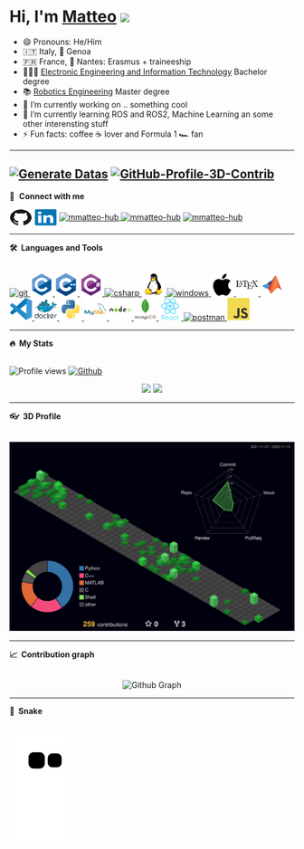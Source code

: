 # Hi, I'm [Matteo](https://about.me/matteomaragliano/getstarted) <a> <img src="https://media.giphy.com/media/hvRJCLFzcasrR4ia7z/giphy.gif" width="2.5%"></a>

- 😄 Pronouns: He/Him
- 🇮🇹 Italy, 📍 Genoa
- 🇫🇷 France, 📍 Nantes: Erasmus + traineeship 
- 👨🏻‍🎓 [Electronic Engineering and Information Technology](https://corsi.unige.it/corsi/9273) Bachelor degree
- 📚 [Robotics Engineering](https://courses.unige.it/10635) Master degree
- 🔭 I’m currently working on .. something cool
- 🌱 I’m currently learning ROS and ROS2, Machine Learning an some other interensting stuff
- ⚡️ Fun facts: coffee ☕️ lover and Formula 1 🏎 fan
---
[![Generate Datas](https://github.com/mmatteo-hub/mmatteo-hub/actions/workflows/main.yml/badge.svg)](https://github.com/mmatteo-hub/mmatteo-hub/actions/workflows/main.yml)
[![GitHub-Profile-3D-Contrib](https://github.com/mmatteo-hub/mmatteo-hub/actions/workflows/profile-3d.yml/badge.svg)](https://github.com/mmatteo-hub/mmatteo-hub/actions/workflows/profile-3d.yml)
---

🔗 &nbsp;**Connect with me**
<p align="left">
  <a href="https://github.com/mmatteo-hub" target="blank"><img align="center" src="https://raw.githubusercontent.com/devicons/devicon/master/icons/github/github-original.svg" alt="mmatteo-hub" height="30" width="40" /></a>
<a href="https://www.linkedin.com/in/matteo-maragliano-1b0202234" target="blank"><img align="center" src="https://raw.githubusercontent.com/devicons/devicon/master/icons/linkedin/linkedin-original.svg" alt="mmatteo-hub" height="30" width="40" /></a>
<a href="https://t.me/Smizz99" target="blank"><img align="center" src="https://upload.wikimedia.org/wikipedia/commons/8/82/Telegram_logo.svg" alt="mmatteo-hub" height="30" width="40" />
<a href="https://www.instagram.com/accounts/login/?next=/matteo_maragliano/" target="blank"><img align="center" src="https://raw.githubusercontent.com/rahuldkjain/github-profile-readme-generator/master/src/images/icons/Social/instagram.svg" alt="mmatteo-hub" height="30" width="40" /></a>
<a href="mailto:mattemara99@gmail.com" >
<img align="center" src="https://user-images.githubusercontent.com/81308076/155858753-ef1238f1-5887-4e4d-9ac2-2b0bb82836e2.png" alt="mmatteo-hub" height="40" width="40" />
</a>  

---


  <summary><b>🛠️&nbsp;&nbsp;Languages&nbsp;and&nbsp;Tools</b></summary>
  <br/>
  <p align="left"> 
  <a href="https://git-scm.com" target="_blank"> <img src="https://www.vectorlogo.zone/logos/git-scm/git-scm-icon.svg" alt="git" width="40" height="40"/> </a> 
  <a href="https://www.w3schools.com/c/index.php" target="_blank"> <img src="https://raw.githubusercontent.com/devicons/devicon/master/icons/c/c-original.svg" alt="c" width="40" height="40"/> </a> 
  <a href="https://www.w3schools.com/cpp/default.asp" target="_blank"> <img src="https://raw.githubusercontent.com/devicons/devicon/master/icons/cplusplus/cplusplus-original.svg" alt="cplusplus" width="40" height="40"/> </a>
  <a href="https://www.w3schools.com/cs/index.php"> <img src="https://raw.githubusercontent.com/devicons/devicon/master/icons/csharp/csharp-original.svg" alt="csharp" width="40" height="40"/> </a>
  <a href="https://www.ros.org"> <img src="https://upload.wikimedia.org/wikipedia/commons/b/bb/Ros_logo.svg" alt="csharp" width="40" height="40"/> </a>
  <a href="https://ubuntu.com" target="_blank"> <img src="https://raw.githubusercontent.com/devicons/devicon/master/icons/linux/linux-original.svg" alt="linux" width="40" height="40"/> </a>
  <a href="https://www.microsoft.com/en-us/windows" target="_blank"> <img src="https://upload.wikimedia.org/wikipedia/commons/3/34/Windows_logo_-_2012_derivative.svg" alt="windows" width="40" height="40"/> </a>
  <a href="https://www.apple.com" target="_blank"> <img src="https://raw.githubusercontent.com/devicons/devicon/master/icons/apple/apple-original.svg" alt="apple" width="40" height="40"/> </a>
  <a href="https://www.latex-project.org" target="_blank"> <img src="https://raw.githubusercontent.com/devicons/devicon/master/icons/latex/latex-original.svg" alt="latex" width="40" height="40"/> </a>
  <a href="https://matlab.mathworks.com" target="_blank"> <img src="https://raw.githubusercontent.com/devicons/devicon/master/icons/matlab/matlab-original.svg" alt="matlab" width="40" height="40"/> </a>
  <a href="https://code.visualstudio.com" target="_blank"> <img src="https://raw.githubusercontent.com/devicons/devicon/master/icons/vscode/vscode-original.svg" alt="vscode" width="40" height="40"/> </a>
  <a href="https://www.docker.com" target="_blank"> <img src="https://raw.githubusercontent.com/devicons/devicon/master/icons/docker/docker-original-wordmark.svg" alt="docker" width="40" height="40"/> </a>
  <a href="https://www.python.org" target="_blank"> <img src="https://raw.githubusercontent.com/devicons/devicon/master/icons/python/python-original.svg" alt="python" width="40" height="40"/> </a>
  <a href="https://www.mysql.com" target="_blank"> <img src="https://raw.githubusercontent.com/devicons/devicon/master/icons/mysql/mysql-original-wordmark.svg" alt="mysql" width="40" height="40"/> </a>
  <a href="https://nodejs.org/en" target="_blank"> <img src="https://raw.githubusercontent.com/devicons/devicon/master/icons/nodejs/nodejs-original-wordmark.svg" alt="nodejs" width="40" height="40"/> </a>
  <a href="https://www.mongodb.com" target="_blank"> <img src="https://raw.githubusercontent.com/devicons/devicon/master/icons/mongodb/mongodb-original-wordmark.svg" alt="mongodb" width="40" height="40"/> </a>
  <a href="https://reactjs.org" target="_blank"> <img src="https://raw.githubusercontent.com/devicons/devicon/master/icons/react/react-original-wordmark.svg" alt="react" width="40" height="40"/> </a>
  <a href="https://www.postman.com" target="_blank"> <img src="https://www.vectorlogo.zone/logos/getpostman/getpostman-icon.svg" alt="postman" width="40" height="40"/> </a>
  <a href="https://www.javascript.com" target="_blank"> <img src="https://raw.githubusercontent.com/devicons/devicon/master/icons/javascript/javascript-original.svg" alt="javascript" width="40" height="40"/> </a>
  </p>

---
<summary><b>🔥&nbsp;&nbsp;My Stats</b></summary> <br/>

![Profile views](https://komarev.com/ghpvc/?username=mmatteo-hub) [![Github](https://img.shields.io/github/followers/mmatteo-hub?label=Follow&style=social)](https://github.com/mmatteo-hub)

<p align="center"
<a href="https://github.com/mmatteo-hub">
  <img height="180em" src="https://github-readme-stats.vercel.app/api?username=mmatteo-hub&theme=noctis_minimus&show_icons=true" />
  <img height="180em" src="https://github-readme-stats.vercel.app/api/top-langs/?username=mmatteo-hub&theme=noctis_minimus&layout=compact" />
</a>
</p>

---
<summary><b>👓&nbsp;&nbsp;3D Profile</b></summary> <br/>

<p align="center">
  <a href="./profile-3d-contrib/profile-night-green.svg">
    <img width="900em" src="./profile-3d-contrib/profile-night-green.svg">
  </a>
</p>

---
<summary><b>📈&nbsp;&nbsp;Contribution graph</b></summary> <br/>

<p align="center"> <img width="900em" src="https://activity-graph.herokuapp.com/graph?username=mmatteo-hub&bg_color=01010f&color=f5f5fe&line=ed4a7c&point=45994a&area=true&hide_border=true" alt="Github Graph" /> </p> 

---
<summary><b>🐍&nbsp;&nbsp;Snake</b></summary> <br/>

![Snake animation](https://github.com/mmatteo-hub/mmatteo-hub/blob/output/github-contribution-grid-snake.svg)

